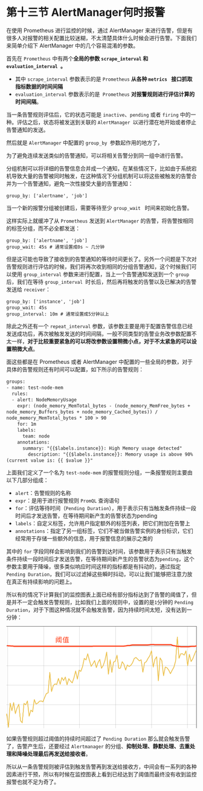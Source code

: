 # **第十三节 AlertManager何时报警**

在使用 Prometheus 进行监控的时候，通过 AlertManager 来进行告警，但是有很多人对报警的相关配置比较迷糊，不太清楚具体什么时候会进行告警。下面我们来简单介绍下 AlertManager 中的几个容易混淆的参数。

首先在 `Prometheus` 中有两个**全局的参数 `scrape_interval` 和 `evaluation_interval `。**

* 其中 `scrape_interval` 参数表示的是 `Prometheus` **从各种 `metrics ` 接口抓取指标数据的时间间隔**
* `evaluation_interval` 参数表示的是` Prometheus` **对报警规则进行评估计算的时间间隔**。

当一条告警规则评估后，它的状态可能是 `inactive`、`pending` 或者 `firing` 中的一种。评估之后，状态将被发送到关联的 `AlertManager `以进行潜在地开始或者停止告警通知的发送。

然后就是 `AlertManager` 中配置的 `group_by `参数起作用的地方了，

为了避免连续发送类似的告警通知，可以将相关告警分到同一组中进行告警。

分组机制可以将详细的告警信息合并成一个通知，在某些情况下，比如由于系统宕机导致大量的告警被同时触发，在这种情况下分组机制可以将这些被触发的告警合并为一个告警通知，避免一次性接受大量的告警通知：

```
group_by: ['alertname', 'job']
```

当一个新的报警分组被创建后，需要等待至少 `group_wait ` 时间来初始化告警。

这样实际上就缓冲了从 `Prometheus` 发送到 `AlertManager` 的告警，将告警按相同的标签分组，而不必全都发送：

```
group_by: ['alertname', 'job']
group_wait: 45s # 通常设置成0s ~ 几分钟
```

但是这可能也导致了接收到的告警通知的等待时间更长了。另外一个问题是下次对告警规则进行评估的时候，我们将再次收到相同的分组告警通知，这个时候我们可以使用 `group_interval` 参数来进行配置，当上一个告警通知发送到一个 `group` 后，我们在等待 `group_interval `时长后，然后再将触发的告警以及已解决的告警发送给 `receiver`：

```
group_by: ['instance', 'job']
group_wait: 45s
group_interval: 10m # 通常设置成5分钟以上
```

除此之外还有一个 `repeat_interval` 参数，该参数主要是用于配置告警信息已经发送成功后，再次被触发发送的时间间隔，一般不同类型的告警业务改参数配置不太一样，**对于比较重要紧急的可以将改参数设置稍微小点，对于不太紧急的可以设置稍微大点**。

面这些都是在 Prometheus 或者 AlertManager 中配置的一些全局的参数，对于具体的告警规则还有时间可以配置，如下所示的告警规则：

```
groups:
- name: test-node-mem
  rules:
  - alert: NodeMemoryUsage
    expr: (node_memory_MemTotal_bytes - (node_memory_MemFree_bytes + node_memory_Buffers_bytes + node_memory_Cached_bytes)) / node_memory_MemTotal_bytes * 100 > 90
    for: 1m
    labels:
      team: node
    annotations:
      summary: "{{$labels.instance}}: High Memory usage detected"
        description: "{{$labels.instance}}: Memory usage is above 90% (current value is: {{ $value }}"
```

上面我们定义了一个名为 `test-node-mem` 的报警规则分组，一条报警规则主要由以下几部分组成：

* `alert`：告警规则的名称
* `expr`：是用于进行报警规则 `PromQL` 查询语句
* `for`：评估等待时间（`Pending Duration`），用于表示只有当触发条件持续一段时间后才发送告警，在等待期间新产生的告警状态为pending
* `labels`：自定义标签，允许用户指定额外的标签列表，把它们附加在告警上
* `annotations`：指定了另一组标签，它们不被当做告警实例的身份标识，它们经常用于存储一些额外的信息，用于报警信息的展示之类的
 

其中的 `for` 字段同样会影响到我们的告警到达时间，该参数用于表示只有当触发条件持续一段时间后才发送告警，在等待期间新产生的告警状态为`pending`，这个参数主要用于降噪，很多类似响应时间这样的指标都是有抖动的，通过指定 `Pending Duration`，我们可以过滤掉这些瞬时抖动，可以让我们能够把注意力放在真正有持续影响的问题上。

所以有的情况下计算我们的监控图表上面已经有部分指标达到了告警的阈值了，但是并不一定会触发告警规则，比如我们上面的规则中，设置的是`1`分钟的 `Pending Duration`，对于下图这种情况就不会触发告警，因为持续时间太短，没有达到一分钟：


![Alt Image Text](../images/29_1.png "Body image")

如果告警规则超过阈值的持续时间超过了 `Pending Duration` 那么就会触发告警了，告警产生后，还要经过 `Alertmanager` 的分组、**抑制处理、静默处理、去重处理和降噪处理最后再发送给接收者**。

所以从一条告警规则被评估到触发告警再到发送给接收方，中间会有一系列的各种因素进行干预，所以有时候在监控图表上看到已经达到了阈值而最终没有收到监控报警也就不足为奇了。